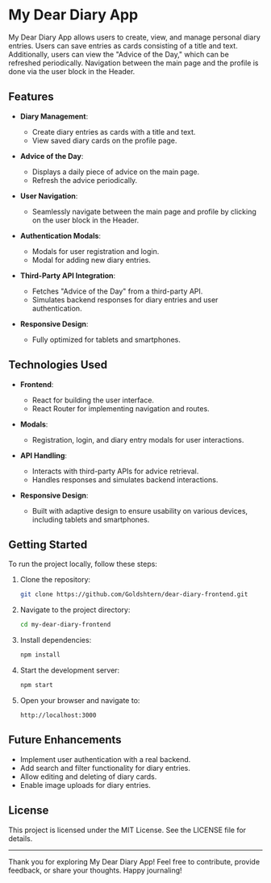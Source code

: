 # My Dear Diary App

My Dear Diary App allows users to create, view, and manage personal diary entries. Users can save entries as cards consisting of a title and text. Additionally, users can view the "Advice of the Day," which can be refreshed periodically. Navigation between the main page and the profile is done via the user block in the Header.

## Features

- **Diary Management**:

  - Create diary entries as cards with a title and text.
  - View saved diary cards on the profile page.

- **Advice of the Day**:

  - Displays a daily piece of advice on the main page.
  - Refresh the advice periodically.

- **User Navigation**:

  - Seamlessly navigate between the main page and profile by clicking on the user block in the Header.

- **Authentication Modals**:

  - Modals for user registration and login.
  - Modal for adding new diary entries.

- **Third-Party API Integration**:

  - Fetches "Advice of the Day" from a third-party API.
  - Simulates backend responses for diary entries and user authentication.

- **Responsive Design**:
  - Fully optimized for tablets and smartphones.

## Technologies Used

- **Frontend**:

  - React for building the user interface.
  - React Router for implementing navigation and routes.

- **Modals**:

  - Registration, login, and diary entry modals for user interactions.

- **API Handling**:

  - Interacts with third-party APIs for advice retrieval.
  - Handles responses and simulates backend interactions.

- **Responsive Design**:
  - Built with adaptive design to ensure usability on various devices, including tablets and smartphones.

## Getting Started

To run the project locally, follow these steps:

1. Clone the repository:

   ```bash
   git clone https://github.com/Goldshtern/dear-diary-frontend.git
   ```

2. Navigate to the project directory:

   ```bash
   cd my-dear-diary-frontend
   ```

3. Install dependencies:

   ```bash
   npm install
   ```

4. Start the development server:

   ```bash
   npm start
   ```

5. Open your browser and navigate to:
   ```
   http://localhost:3000
   ```

## Future Enhancements

- Implement user authentication with a real backend.
- Add search and filter functionality for diary entries.
- Allow editing and deleting of diary cards.
- Enable image uploads for diary entries.

## License

This project is licensed under the MIT License. See the LICENSE file for details.

---

Thank you for exploring My Dear Diary App! Feel free to contribute, provide feedback, or share your thoughts. Happy journaling!
